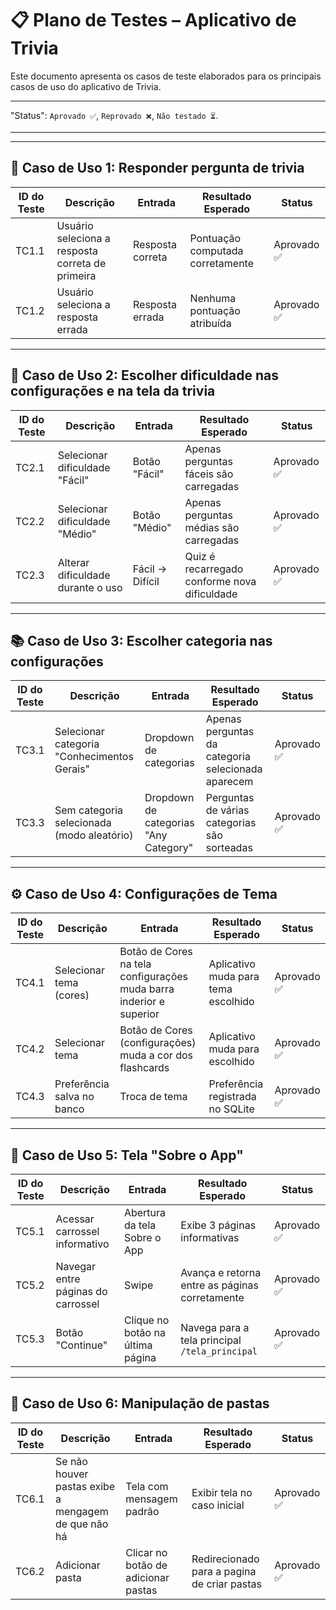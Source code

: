 # 📋 Plano de Testes – Aplicativo de Trivia

Este documento apresenta os casos de teste elaborados para os principais casos de uso do aplicativo de Trivia.

---

"Status": `Aprovado ✅`, `Reprovado ❌`, `Não testado ⏳`.

---

---

## 🎯 Caso de Uso 1: Responder pergunta de trivia

| ID do Teste | Descrição | Entrada | Resultado Esperado | Status |
|-------------|-----------|---------|---------------------|--------|
| TC1.1 | Usuário seleciona a resposta correta de primeira | Resposta correta | Pontuação computada corretamente | Aprovado ✅ |
| TC1.2 | Usuário seleciona a resposta errada | Resposta errada | Nenhuma pontuação atribuída | Aprovado ✅ |

---

## 🧠 Caso de Uso 2: Escolher dificuldade nas configurações e na tela da trivia

| ID do Teste | Descrição | Entrada | Resultado Esperado | Status |
|-------------|-----------|---------|---------------------|--------|
| TC2.1 | Selecionar dificuldade "Fácil" | Botão "Fácil" | Apenas perguntas fáceis são carregadas | Aprovado ✅ |
| TC2.2 | Selecionar dificuldade "Médio" | Botão "Médio" | Apenas perguntas médias são carregadas | Aprovado ✅ |
| TC2.3 | Alterar dificuldade durante o uso | Fácil → Difícil | Quiz é recarregado conforme nova dificuldade | Aprovado ✅ |

---

## 📚 Caso de Uso 3: Escolher categoria nas configurações

| ID do Teste | Descrição | Entrada | Resultado Esperado | Status |
|-------------|-----------|---------|---------------------|--------|
| TC3.1 | Selecionar categoria "Conhecimentos Gerais" | Dropdown de categorias | Apenas perguntas da categoria selecionada aparecem | Aprovado ✅ |
| TC3.3 | Sem categoria selecionada (modo aleatório) | Dropdown de categorias "Any Category" | Perguntas de várias categorias são sorteadas | Aprovado ✅ |

---

## ⚙️ Caso de Uso 4: Configurações de Tema

| ID do Teste | Descrição | Entrada | Resultado Esperado | Status |
|-------------|-----------|---------|---------------------|--------|
| TC4.1 | Selecionar tema (cores) | Botão de Cores na tela configurações muda barra inderior e superior | Aplicativo muda para tema  escolhido | Aprovado ✅ |
| TC4.2 | Selecionar tema  | Botão de Cores (configurações) muda a cor dos flashcards | Aplicativo muda para escolhido | Aprovado ✅ |
| TC4.3 | Preferência salva no banco | Troca de tema | Preferência registrada no SQLite | Aprovado ✅ |

---

## 🧪 Caso de Uso 5: Tela "Sobre o App"

| ID do Teste | Descrição | Entrada | Resultado Esperado | Status |
|-------------|-----------|---------|---------------------|--------|
| TC5.1 | Acessar carrossel informativo | Abertura da tela Sobre o App | Exibe 3 páginas informativas | Aprovado ✅ |
| TC5.2 | Navegar entre páginas do carrossel | Swipe | Avança e retorna entre as páginas corretamente | Aprovado ✅ |
| TC5.3 | Botão "Continue" | Clique no botão na última página | Navega para a tela principal `/tela_principal` | Aprovado ✅ |

---

## 📁 Caso de Uso 6: Manipulação de pastas

| ID do Teste | Descrição | Entrada | Resultado Esperado | Status |
|-------------|-----------|---------|---------------------|--------|
| TC6.1 | Se não houver pastas exibe a mengagem de que não há | Tela com mensagem padrão | Exibir tela no caso inicial | Aprovado ✅ |
| TC6.2 | Adicionar pasta | Clicar no botão de adicionar pastas | Redirecionado para a pagina de criar pastas | Aprovado ✅ |
